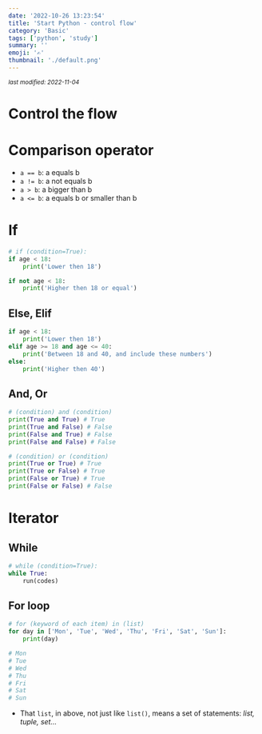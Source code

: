 ```yaml
---
date: '2022-10-26 13:23:54'
title: 'Start Python - control flow'
category: 'Basic'
tags: ['python', 'study']
summary: ''
emoji: '✍'
thumbnail: './default.png'
---
```


<small><em>last modified: 2022-11-04</em></small>

# Control the flow

# Comparison operator
- `a == b`: a equals b
- `a != b`: a not equals b
- `a > b`: a bigger than b
- `a <= b`: a equals b or smaller than b


# If
```python
# if (condition=True):
if age < 18:
	print('Lower then 18')

if not age < 18:
	print('Higher then 18 or equal')
```

## Else, Elif
```python
if age < 18:
	print('Lower then 18')
elif age >= 18 and age <= 40:
	print('Between 18 and 40, and include these numbers')
else: 
	print('Higher then 40')
```

## And, Or
```python
# (condition) and (condition)
print(True and True) # True
print(True and False) # False
print(False and True) # False
print(False and False) # False

# (condition) or (condition)
print(True or True) # True
print(True or False) # True
print(False or True) # True
print(False or False) # False
```

# Iterator

## While
```python
# while (condition=True):
while True:
	run(codes)
```

## **For** loop
```python
# for (keyword of each item) in (list)
for day in ['Mon', 'Tue', 'Wed', 'Thu', 'Fri', 'Sat', 'Sun']:
	print(day)

# Mon
# Tue
# Wed
# Thu
# Fri
# Sat
# Sun
```
- That `list`, in above, not just like `list()`, means a set of statements: _list, tuple, set..._